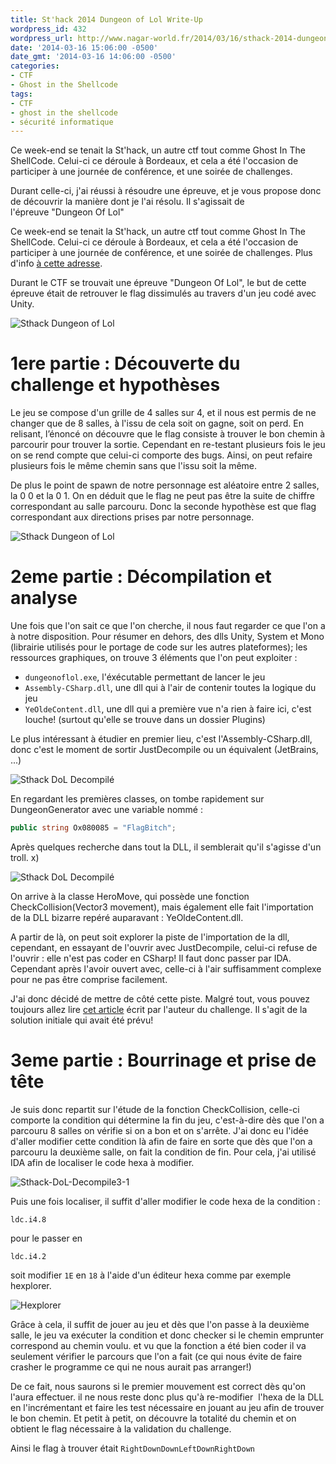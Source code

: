 ```yaml
---
title: St'hack 2014 Dungeon of Lol Write-Up
wordpress_id: 432
wordpress_url: http://www.nagar-world.fr/2014/03/16/sthack-2014-dungeon-of-lol-write-up-2/
date: '2014-03-16 15:06:00 -0500'
date_gmt: '2014-03-16 14:06:00 -0500'
categories:
- CTF
- Ghost in the Shellcode
tags:
- CTF
- ghost in the shellcode
- sécurité informatique
---
```


Ce week-end se tenait la St'hack, un autre ctf tout comme Ghost In The ShellCode. Celui-ci ce déroule à Bordeaux, et cela a été l'occasion de participer à une journée de conférence, et une soirée de challenges.

Durant celle-ci, j'ai réussi à résoudre une épreuve, et je vous propose donc de découvrir la manière dont je l'ai résolu. Il s'agissait de l'épreuve "Dungeon Of Lol"

<!--more-->

Ce week-end se tenait la St'hack, un autre ctf tout comme Ghost In The ShellCode. Celui-ci ce déroule à Bordeaux, et cela a été l'occasion de participer à une journée de conférence, et une soirée de challenges. Plus d'info [à cette adresse](https://www.sthack.fr/).

Durant le CTF se trouvait une épreuve "Dungeon Of Lol", le but de cette épreuve était de retrouver le flag dissimulés au travers d'un jeu codé avec Unity.

![Sthack Dungeon of Lol](/assets/images/uploads/2014/03/Sthack-DoL-Accueil.png)

# 1ere partie : Découverte du challenge et hypothèses

Le jeu se compose d'un grille de 4 salles sur 4, et il nous est permis de ne changer que de 8 salles, à l'issu de cela soit on gagne, soit on perd. En relisant, l’énoncé on découvre que le flag consiste à trouver le bon chemin à parcourir pour trouver la sortie. Cependant en re-testant plusieurs fois le jeu on se rend compte que celui-ci comporte des bugs. Ainsi, on peut refaire plusieurs fois le même chemin sans que l'issu soit la même.

De plus le point de spawn de notre personnage est aléatoire entre 2 salles, la 0 0 et la 0 1. On en déduit que le flag ne peut pas être la suite de chiffre correspondant au salle parcouru. Donc la seconde hypothèse est que flag correspondant aux directions prises par notre personnage.

![Sthack Dungeon of Lol](/assets/images/uploads/2014/03/Sthack-DoL-Game1.png)

# 2eme partie : Décompilation et analyse

Une fois que l'on sait ce que l'on cherche, il nous faut regarder ce que l'on a à notre disposition. Pour résumer en dehors, des dlls Unity, System et Mono (librairie utilisés pour le portage de code sur les autres plateformes); les ressources graphiques, on trouve 3 éléments que l'on peut exploiter :

- `dungeonoflol.exe`, l'éxécutable permettant de lancer le jeu
- `Assembly-CSharp.dll`, une dll qui à l'air de contenir toutes la logique du jeu
- `YeOldeContent.dll`, une dll qui a première vue n'a rien à faire ici, c'est louche! (surtout qu'elle se trouve dans un dossier Plugins)

Le plus intéressant à étudier en premier lieu, c'est l'Assembly-CSharp.dll, donc c'est le moment de sortir JustDecompile ou un équivalent (JetBrains, ...)

![Sthack DoL Decompilé](/assets/images/uploads/2014/03/Sthack-DoL-Decompile-1.png)

En regardant les premières classes, on tombe rapidement sur DungeonGenerator avec une variable nommé :

```csharp
public string Ox080085 = "FlagBitch";
```

Après quelques recherche dans tout la DLL, il semblerait qu'il s'agisse d'un troll. x)

![Sthack DoL Decompilé](/assets/images/uploads/2014/03/Sthack-DoL-Decompile2-1.png)

On arrive à la classe HeroMove, qui possède une fonction CheckCollision(Vector3 movement), mais également elle fait l'importation de la DLL bizarre repéré auparavant : YeOldeContent.dll.

A partir de là, on peut soit explorer la piste de l'importation de la dll, cependant, en essayant de l'ouvrir avec JustDecompile, celui-ci refuse de l'ouvrir : elle n'est pas coder en CSharp! Il faut donc passer par IDA. Cependant après l'avoir ouvert avec, celle-ci à l'air suffisamment complexe pour ne pas être comprise facilement.

J'ai donc décidé de mettre de côté cette piste. Malgré tout, vous pouvez toujours allez lire [cet article](http://cubeslam.net/2014/03/15/sthack-unity2d-dllimport-and-monty-python/) écrit par l'auteur du challenge. Il s'agit de la solution initiale qui avait été prévu!

# 3eme partie : Bourrinage et prise de tête

Je suis donc repartit sur l'étude de la fonction CheckCollision, celle-ci comporte la condition qui détermine la fin du jeu, c'est-à-dire dès que l'on a parcouru 8 salles on vérifie si on a bon et on s'arrête. J'ai donc eu l'idée d'aller modifier cette condition là afin de faire en sorte que dès que l'on a parcouru la deuxième salle, on fait la condition de fin. Pour cela, j'ai utilisé IDA afin de localiser le code hexa à modifier.

![Sthack-DoL-Decompile3-1](/assets/images/uploads/2014/03/Sthack-DoL-Decompile3-1.png)

Puis une fois localiser, il suffit d'aller modifier le code hexa de la condition :

`ldc.i4.8`

pour le passer en

`ldc.i4.2`

soit modifier `1E` en `18` à l'aide d'un éditeur hexa comme par exemple hexplorer.

![Hexplorer](/assets/images/uploads/2014/03/Sthack-DoL-Decompile4.png)

Grâce à cela, il suffit de jouer au jeu et dès que l'on passe à la deuxième salle, le jeu va exécuter la condition et donc checker si le chemin emprunter correspond au chemin voulu. et vu que la fonction a été bien coder il va seulement vérifier le parcours que l'on a fait (ce qui nous évite de faire crasher le programme ce qui ne nous aurait pas arranger!)

De ce fait, nous saurons si le premier mouvement est correct dès qu'on l'aura effectuer. il ne nous reste donc plus qu'à re-modifier  l'hexa de la DLL en l'incrémentant et faire les test nécessaire en jouant au jeu afin de trouver le bon chemin. Et petit à petit, on découvre la totalité du chemin et on obtient le flag nécessaire à la validation du challenge.

Ainsi le flag à trouver était `RightDownDownLeftDownRightDown`

